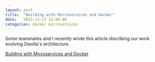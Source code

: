 ```yaml
---
layout: post
title:  "Building with Microservices and Docker"
date:   2015-11-13 12:00:00
categories: docker microservices
---
```

Some teammates and I recently wrote this article discribing our work evolving Dwolla's architecture.  

[Building with Microservices and Docker](http://blog.dwolla.com/building-with-microservices-and-docker/)
